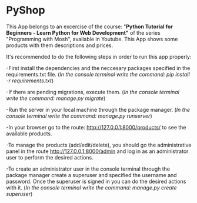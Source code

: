 # PyShop
This App belongs to an excercise of the course: "**Python Tutorial for Beginners - Learn Python for Web Development"** of the series "Programming with Mosh", available in Youtube. This App shows some products with them descriptions and prices.  

It's recommended to do the following steps in order to run this app properly: 

   -First install the dependencies and the neccesary packages specified in the requirements.txt file. (*In the console terminal write the     command: pip install -r requirements.txt*)
 
   -If there are pending migrations, execute them. (*In the console terminal write the command: manage.py migrate*)
 
   -Run the server in your local machine through the package manager. (*In the console terminal write the command: manage.py runserver*)
 
   -In your browser go to the route: http://127.0.0.1:8000/products/ to see the available products.
 
   -To manage the products (add/edit/delete), you should go the administrative panel in the route http://127.0.0.1:8000/admin and log in       as an administrator user to perform the desired actions.
 
   -To create an administrator user in the console terminal through the package manager create a superuser and specified the username         and password. Once the superuser is signed in you can do the desired actions with it. (*In the console terminal write the command:         manage.py create superuser*)

